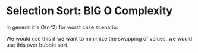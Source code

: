 # Selection Sort: BIG O Complexity

In general it's O(n^2) for worst case scenario.

We would use this if we want to minimize the swapping of values, we would use this over bubble sort.
